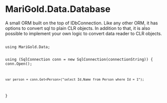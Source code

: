 <h1>MariGold.Data.Database</h1>
<p>
A small ORM built on the top of IDbConnection. Like any other ORM, it has options to convert sql to plain CLR objects. In addition to that, it is also possible to implement your own logic to convert data reader to CLR objects. 
</p>
<code>
using MariGold.Data;

using (SqlConnection conn = new SqlConnection(connectionString))
{
	conn.Open();

	var person = conn.Get<Person>("select Id,Name from Person where Id = 1");
}
</code>